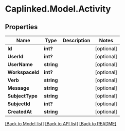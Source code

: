 # Caplinked.Model.Activity
## Properties

Name | Type | Description | Notes
------------ | ------------- | ------------- | -------------
**Id** | **int?** |  | [optional] 
**UserId** | **int?** |  | [optional] 
**UserName** | **string** |  | [optional] 
**WorkspaceId** | **int?** |  | [optional] 
**Verb** | **string** |  | [optional] 
**Message** | **string** |  | [optional] 
**SubjectType** | **string** |  | [optional] 
**SubjectId** | **int?** |  | [optional] 
**CreatedAt** | **string** |  | [optional] 

[[Back to Model list]](../README.md#documentation-for-models) [[Back to API list]](../README.md#documentation-for-api-endpoints) [[Back to README]](../README.md)

